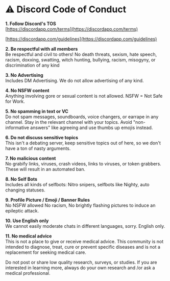# ⚠ Discord Code of Conduct

**1. Follow Discord's TOS**\
[https://discordapp.com/terms](https://discordapp.com/terms)

&#x20;[https://discordapp.com/guidelines](https://discordapp.com/guidelines)

**2. Be respectful with all members**\
Be respectful and civil to others! No death threats, sexism, hate speech, racism, doxxing, swatting, witch hunting, bullying, racism, misogyny, or discrimination of any kind

**3. No Advertising**\
Includes DM Advertising. We do not allow advertising of any kind.

**4. No NSFW content**\
Anything involving gore or sexual content is not allowed. NSFW = Not Safe for Work.

**5. No spamming in text or VC**\
Do not spam messages, soundboards, voice changers, or earrape in any channel. Stay in the relevant channel with your topics. Avoid "non-informative answers" like agreeing and use thumbs up emojis instead.

**6. Do not discuss sensitive topics**\
This isn't a debating server, keep sensitive topics out of here, so we don't have a ton of nasty arguments.

**7. No malicious content**\
No grabify links, viruses, crash videos, links to viruses, or token grabbers. These will result in an automated ban.

**8. No Self Bots**\
Includes all kinds of selfbots: Nitro snipers, selfbots like Nighty, auto changing statuses.

**9. Profile Picture / Emoji / Banner Rules**\
No NSFW allowed No racism, No brightly flashing pictures to induce an epileptic attack.

**10. Use English only**\
We cannot easily moderate chats in different languages, sorry. English only.

**11. No medical advice**\
This is not a place to give or receive medical advice. This community is not intended to diagnose, treat, cure or prevent specific diseases and is not a replacement for seeking medical care.

Do not post or share low quality research, surveys, or studies. If you are interested in learning more, always do your own research and /or ask a medical professional.
